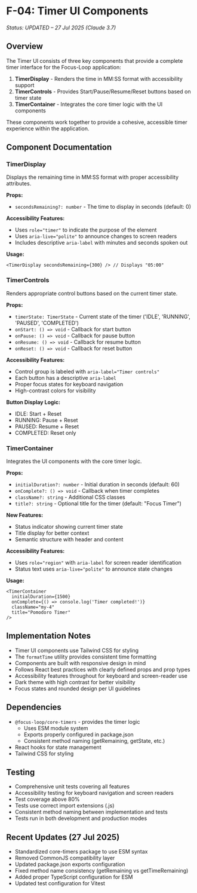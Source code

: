 # F-04: Timer UI Components

*Status: UPDATED – 27 Jul 2025 (Claude 3.7)*

## Overview

The Timer UI consists of three key components that provide a complete timer interface for the Focus-Loop application:

1. **TimerDisplay** - Renders the time in MM:SS format with accessibility support
2. **TimerControls** - Provides Start/Pause/Resume/Reset buttons based on timer state
3. **TimerContainer** - Integrates the core timer logic with the UI components

These components work together to provide a cohesive, accessible timer experience within the application.

## Component Documentation

### TimerDisplay

Displays the remaining time in MM:SS format with proper accessibility attributes.

**Props:**
- `secondsRemaining?: number` - The time to display in seconds (default: 0)

**Accessibility Features:**
- Uses `role="timer"` to indicate the purpose of the element
- Uses `aria-live="polite"` to announce changes to screen readers
- Includes descriptive `aria-label` with minutes and seconds spoken out

**Usage:**
```tsx
<TimerDisplay secondsRemaining={300} /> // Displays "05:00"
```

### TimerControls

Renders appropriate control buttons based on the current timer state.

**Props:**
- `timerState: TimerState` - Current state of the timer ('IDLE', 'RUNNING', 'PAUSED', 'COMPLETED')
- `onStart: () => void` - Callback for start button
- `onPause: () => void` - Callback for pause button
- `onResume: () => void` - Callback for resume button
- `onReset: () => void` - Callback for reset button

**Accessibility Features:**
- Control group is labeled with `aria-label="Timer controls"`
- Each button has a descriptive `aria-label`
- Proper focus states for keyboard navigation
- High-contrast colors for visibility

**Button Display Logic:**
- IDLE: Start + Reset
- RUNNING: Pause + Reset
- PAUSED: Resume + Reset
- COMPLETED: Reset only

### TimerContainer

Integrates the UI components with the core timer logic.

**Props:**
- `initialDuration?: number` - Initial duration in seconds (default: 60)
- `onComplete?: () => void` - Callback when timer completes
- `className?: string` - Additional CSS classes
- `title?: string` - Optional title for the timer (default: "Focus Timer")

**New Features:**
- Status indicator showing current timer state
- Title display for better context
- Semantic structure with header and content

**Accessibility Features:**
- Uses `role="region"` with `aria-label` for screen reader identification
- Status text uses `aria-live="polite"` to announce state changes

**Usage:**
```tsx
<TimerContainer 
  initialDuration={1500} 
  onComplete={() => console.log('Timer completed!')} 
  className="my-4"
  title="Pomodoro Timer"
/>
```

## Implementation Notes

- Timer UI components use Tailwind CSS for styling
- The `formatTime` utility provides consistent time formatting
- Components are built with responsive design in mind
- Follows React best practices with clearly defined props and prop types
- Accessibility features throughout for keyboard and screen-reader use
- Dark theme with high contrast for better visibility
- Focus states and rounded design per UI guidelines

## Dependencies

- `@focus-loop/core-timers` - provides the timer logic
  - Uses ESM module system
  - Exports properly configured in package.json
  - Consistent method naming (getRemaining, getState, etc.)
- React hooks for state management
- Tailwind CSS for styling

## Testing

- Comprehensive unit tests covering all features
- Accessibility testing for keyboard navigation and screen readers
- Test coverage above 80%
- Tests use correct import extensions (.js)
- Consistent method naming between implementation and tests
- Tests run in both development and production modes

## Recent Updates (27 Jul 2025)

- Standardized core-timers package to use ESM syntax
- Removed CommonJS compatibility layer
- Updated package.json exports configuration
- Fixed method name consistency (getRemaining vs getTimeRemaining)
- Added proper TypeScript configuration for ESM
- Updated test configuration for Vitest 